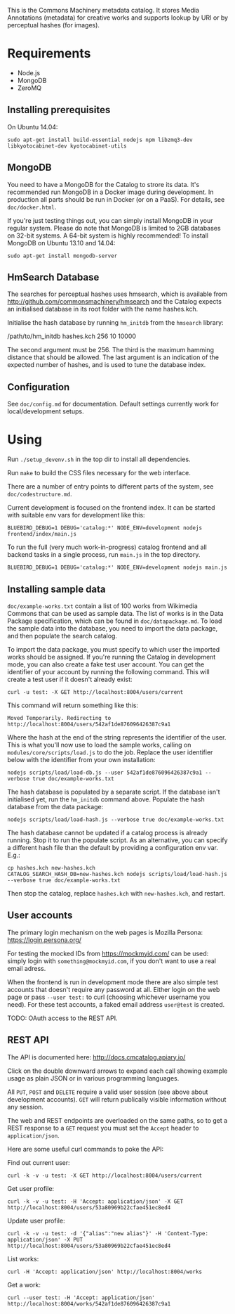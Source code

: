 This is the Commons Machinery metadata catalog. It stores Media Annotations
(metadata) for creative works and supports lookup by URI or by perceptual
hashes (for images).

Requirements
============

* Node.js
* MongoDB
* ZeroMQ


Installing prerequisites
------------------------

On Ubuntu 14.04:

    sudo apt-get install build-essential nodejs npm libzmq3-dev libkyotocabinet-dev kyotocabinet-utils


MongoDB
-------

You need to have a MongoDB for the Catalog to strore its data. It's recommended
run MongoDB in a Docker image during
development.  In production all parts should be run in Docker (or on a
PaaS).  For details, see `doc/docker.html`.

If you're just testing things out, you can simply install MongoDB in your
regular system. Please do note that MongoDB is limited to 2GB databases on
32-bit systems. A 64-bit system is highly recommended! To install MongoDB
on Ubuntu 13.10 and 14.04:

    sudo apt-get install mongodb-server

HmSearch Database
-----------------

The searches for perceptual hashes uses hmsearch, which is available from
http://github.com/commonsmachinery/hmsearch and the Catalog expects an
initialised database in its root folder with the name hashes.kch.

Initialise the hash database by running `hm_initdb` from the
`hmsearch` library:

  /path/to/hm_initdb hashes.kch 256 10 10000

The second argument must be 256.  The third is the maximum hamming
distance that should be allowed.  The last argument is an indication
of the expected number of hashes, and is used to tune the database
index.


Configuration
-------------

See `doc/config.md` for documentation. Default settings currently work
for local/development setups.

Using
=====

Run `./setup_devenv.sh` in the top dir to install all dependencies.

Run `make` to build the CSS files necessary for the web interface.

There are a number of entry points to different parts of the system,
see `doc/codestructure.md`.

Current development is focused on the frontend index.  It can be
started with suitable env vars for development like this:

    BLUEBIRD_DEBUG=1 DEBUG='catalog:*' NODE_ENV=development nodejs frontend/index/main.js

To run the full (very much work-in-progress) catalog frontend and all
backend tasks in a single process, run `main.js` in the top directory.

    BLUEBIRD_DEBUG=1 DEBUG='catalog:*' NODE_ENV=development nodejs main.js


Installing sample data
----------------------

`doc/example-works.txt` contain a list of 100 works from Wikimedia Commons
that can be used as sample data. The list of works is in the Data Package
specification, which can be found in `doc/datapackage.md`. To load the sample
data into the database, you need to import the data package, and then 
populate the search catalog.

To import the data package, you must specify to which user the imported
works should be assigned. If you're running the Catalog in development
mode, you can also create a fake test user account. You can get the
identifier of your account by running the following command. This will
create a test user if it doesn't already exist:

    curl -u test: -X GET http://localhost:8004/users/current

This command will return something like this:

    Moved Temporarily. Redirecting to http://localhost:8004/users/542af1de876096426387c9a1

Where the hash at the end of the string represents the identifier of the
user. This is what you'll now use to load the sample works, calling on
`modules/core/scripts/load.js` to do the job. Replace the user identifier
below with the identifier from your own installation:

    nodejs scripts/load/load-db.js --user 542af1de876096426387c9a1 --verbose true doc/example-works.txt

The hash database is populated by a separate script.  If the database
isn't initialised yet, run the `hm_initdb` command above.  Populate
the hash database from the data package:

    nodejs scripts/load/load-hash.js --verbose true doc/example-works.txt

The hash database cannot be updated if a catalog process is already
running.  Stop it to run the populate script.  As an alternative, you
can specify a different hash file than the default by providing a
configuration env var.  E.g.:

    cp hashes.kch new-hashes.kch
    CATALOG_SEARCH_HASH_DB=new-hashes.kch nodejs scripts/load/load-hash.js --verbose true doc/example-works.txt

Then stop the catalog, replace `hashes.kch` with `new-hashes.kch`, and
restart.


User accounts
-------------

The primary login mechanism on the web pages is Mozilla Persona:
https://login.persona.org/

For testing the mocked IDs from https://mockmyid.com/ can be used:
simply login with `something@mockmyid.com`, if you don't want to use a
real email adress.

When the frontend is run in development mode there are also simple
test accounts that doesn't require any password at all.  Either login
on the web page or pass `--user test:` to curl (choosing whichever
username you need).  For these test accounts, a faked email address
`user@test` is created.

TODO: OAuth access to the REST API.


REST API
--------

The API is documented here: http://docs.cmcatalog.apiary.io/

Click on the double downward arrows to expand each call showing
example usage as plain JSON or in various programming languages.

All `PUT`, `POST` and `DELETE` require a valid user session (see above
about development accounts).  `GET` will return publically visible
information without any session.

The web and REST endpoints are overloaded on the same paths, so to get
a REST response to a `GET` request you must set the `Accept` header to
`application/json`.

Here are some useful curl commands to poke the API:

Find out current user:

    curl -k -v -u test: -X GET http://localhost:8004/users/current

Get user profile:

    curl -k -v -u test: -H 'Accept: application/json' -X GET http://localhost:8004/users/53a80969b22cfae451ec8ed4

Update user profile:

    curl -k -v -u test: -d '{"alias":"new alias"}' -H 'Content-Type: application/json' -X PUT http://localhost:8004/users/53a80969b22cfae451ec8ed4


List works:

    curl -H 'Accept: application/json' http://localhost:8004/works


Get a work:

    curl --user test: -H 'Accept: application/json' http://localhost:8004/works/542af1de876096426387c9a1


